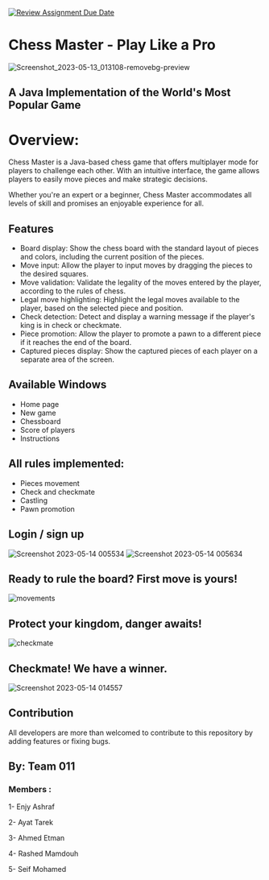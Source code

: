 [![Review Assignment Due Date](https://classroom.github.com/assets/deadline-readme-button-24ddc0f5d75046c5622901739e7c5dd533143b0c8e959d652212380cedb1ea36.svg)](https://classroom.github.com/a/s-rx3t9_)
# Chess Master - Play Like a Pro 
![Screenshot_2023-05-13_013108-removebg-preview](https://github.com/enjyashraf18/finalproject_chessgame-team-eleven/assets/110485583/dc60eb4d-3b4b-4aaf-bd6e-fddb4a042fde)


## A Java Implementation of the World's Most Popular Game  
 
 # Overview:
 Chess Master is a Java-based chess game that offers multiplayer mode for players to challenge each other. With an intuitive interface, the game allows players to easily move pieces and make strategic decisions. 
 
 Whether you're an expert or a beginner, Chess Master accommodates all levels of skill and promises an enjoyable experience for all.

## Features 
* Board display: Show the chess board with the standard layout of pieces and colors, including the current position of the pieces.
* Move input: Allow the player to input moves by dragging the pieces to the desired squares.
* Move validation: Validate the legality of the moves entered by the player, according to the rules of chess.
* Legal move highlighting: Highlight the legal moves available to the player, based on the selected piece and position.
* Check detection: Detect and display a warning message if the player's king is in check or checkmate.
* Piece promotion: Allow the player to promote a pawn to a different piece if it reaches the end of the board.
* Captured pieces display: Show the captured pieces of each player on a separate area of the screen.
 
 ## Available Windows
 * Home page
 * New game
 * Chessboard 
* Score of players
* Instructions 

## All rules implemented:
* Pieces movement
* Check and checkmate
* Castling
* Pawn promotion

## Login / sign up

![Screenshot 2023-05-14 005534](https://github.com/enjyashraf18/finalproject_chessgame-team-eleven/assets/110485583/e7ad1d05-f98c-4cdf-9af9-c36b3ca3870c)
![Screenshot 2023-05-14 005634](https://github.com/enjyashraf18/finalproject_chessgame-team-eleven/assets/110485583/52057ae6-6e45-4de6-b5f1-675871ee3089)


## Ready to rule the board? First move is yours!
![movements](https://github.com/enjyashraf18/finalproject_chessgame-team-eleven/assets/110485583/f84052c6-28a1-4570-a816-e884c9201f13)



## Protect your kingdom, danger awaits!
![checkmate](https://github.com/enjyashraf18/finalproject_chessgame-team-eleven/assets/110485583/53b9f531-a2de-4f51-8b2f-4feda1d51c61)

## Checkmate! We have a winner.
![Screenshot 2023-05-14 014557](https://github.com/enjyashraf18/finalproject_chessgame-team-eleven/assets/110485583/9662e823-90f6-488b-98a1-e0137222da8b)


## Contribution
All developers are more than welcomed to contribute to this repository by adding features or fixing bugs. 



## By: Team 011
### Members :
 1- Enjy Ashraf
 
 2- Ayat Tarek
 
 3- Ahmed Etman  
 
 4- Rashed Mamdouh
 
 5- Seif Mohamed
 
